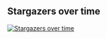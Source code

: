 ## Stargazers over time
[![Stargazers over time](https://starchart.cc/xiaoye6688/jueLinuxDo.svg?variant=adaptive)](https://starchart.cc/xiaoye6688/jueLinuxDo)
